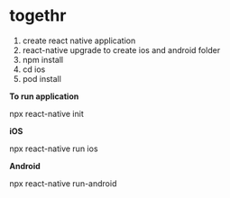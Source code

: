 # togethr

1) create react native application
2) react-native upgrade to create ios and android folder
3) npm install
4) cd ios
5) pod install

**To run application**

npx react-native init

**iOS**

npx react-native run ios

**Android**

npx react-native run-android
